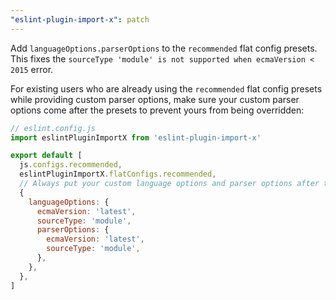 ```yaml
---
"eslint-plugin-import-x": patch
---
```


Add `languageOptions.parserOptions` to the `recommended` flat config presets. This fixes the `sourceType 'module' is not supported when ecmaVersion < 2015` error.

For existing users who are already using the `recommended` flat config presets while providing custom parser options, make sure your custom parser options come after the presets to prevent yours from being overridden:

```js
// eslint.config.js
import eslintPluginImportX from 'eslint-plugin-import-x'

export default [
  js.configs.recommended,
  eslintPluginImportX.flatConfigs.recommended,
  // Always put your custom language options and parser options after the presets
  {
    languageOptions: {
      ecmaVersion: 'latest',
      sourceType: 'module',
      parserOptions: {
        ecmaVersion: 'latest',
        sourceType: 'module',
      },
    },
  },
]
```
